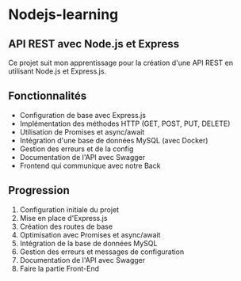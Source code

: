 # Nodejs-learning
## API REST avec Node.js et Express

Ce projet suit mon apprentissage pour la création d'une API REST en utilisant Node.js et Express.js.

## Fonctionnalités

- Configuration de base avec Express.js
- Implémentation des méthodes HTTP (GET, POST, PUT, DELETE)
- Utilisation de Promises et async/await
- Intégration d'une base de données MySQL (avec Docker)
- Gestion des erreurs et de la config
- Documentation de l'API avec Swagger
- Frontend qui communique avec notre Back

## Progression

1. Configuration initiale du projet
2. Mise en place d'Express.js
3. Création des routes de base
4. Optimisation avec Promises et async/await
5. Intégration de la base de données MySQL
6. Gestion des erreurs et messages de configuration
7. Documentation de l'API avec Swagger
8. Faire la partie Front-End
